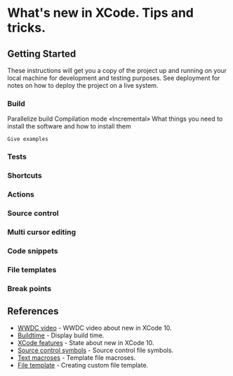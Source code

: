 # What's new in XCode. Tips and tricks.



## Getting Started

These instructions will get you a copy of the project up and running on your local machine for development and testing purposes. See deployment for notes on how to deploy the project on a live system.

### Build

Parallelize build 
Compilation mode «Incremental»
What things you need to install the software and how to install them

```
Give examples
```

### Tests

### Shortcuts

### Actions

### Source control

### Multi cursor editing

### Code snippets

### File templates

### Break points

## References

* [WWDC video](https://developer.apple.com/videos/play/wwdc2018/102/) - WWDC video about new in XCode 10.
* [Buildtime](https://tonyarnold.com/2016/04/20/xcode-build-duration.html) - Display build time.
* [XCode features](http://shashikantjagtap.net/wwdc18-xcode-10-in-action/) - State about new in XCode 10.
* [Source control symbols](https://stackoverflow.com/questions/7754850/symbols-meaning-aside-class-name-in-xcode) - Source control file symbols.
* [Text macroses](https://help.apple.com/xcode/mac/9.0/index.html?localePath=en.lproj#/dev7fe737ce0) - Template file macroses.
* [File template](https://medium.com/@dasdom/creating-a-smart-xcode-file-template-b5f2d7c8594b) - Creating custom file template.
